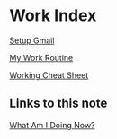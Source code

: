 # Work Index

[Setup Gmail](how-to-setup-gmail.md)

[My Work Routine](work-routine.md)

[Working Cheat Sheet](cheat-sheet-work.md)
## Links to this note

[What Am I Doing Now?](what-am-i-doing-now.md)
